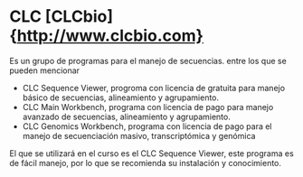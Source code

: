 # CLC [CLCbio]{http://www.clcbio.com}
Es un grupo de programas para el manejo de secuencias. entre los que se pueden mencionar
- CLC Sequence Viewer, progroma con licencia de gratuita para manejo básico de secuencias, alineamiento y agrupamiento.
- CLC Main Workbench, programa con licencia de pago para manejo avanzado de secuencias, alineamiento y agrupamiento.
- CLC Genomics Workbench, programa con licencia de pago para el manejo de secuenciación masivo, transcriptómica y genómica

El que se utilizará en el curso es el CLC Sequence Viewer, este programa es de fácil manejo, por lo que se recomienda su instalación y conocimiento.
